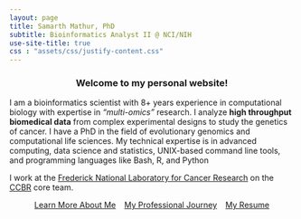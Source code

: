 ```yaml
---
layout: page
title: Samarth Mathur, PhD
subtitle: Bioinformatics Analyst II @ NCI/NIH
use-site-title: true
css : "assets/css/justify-content.css"
---
```


<h3 align="center"> Welcome to my personal website! </h3>

<p> I am a bioinformatics scientist with 8+ years experience in computational biology with expertise in <i>“multi-omics” </i>research. I analyze <strong>high throughput biomedical data</strong> from complex experimental designs to study the genetics of cancer. I have a PhD in the field of evolutionary genomics and computational life sciences. My technical expertise is in advanced computing, data science and statistics, UNIX-based command line tools, and programming languages like Bash, R, and Python </p>

I work at the [Frederick National Laboratory for Cancer Research](https://frederick.cancer.gov) on the [CCBR](https://bioinformatics.ccr.cancer.gov/ccbr/) core team.

<div class="button-container">
    <div style="display: flex; justify-content: center; gap: 15px;">
        <a href="summary" class="btn btn-primary">Learn More About Me</a>
        <a href="timeline" class="btn btn-primary">My Professional Journey</a>
        <a href="resume" class="btn btn-primary">My Resume</a>
    </div>
</div>


